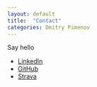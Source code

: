 ```yaml
---
layout: default
title:  "Contact"
categories: Dmitry Pimenov
---
```


Say hello

- [LinkedIn](https://www.linkedin.com/in/dpim)
- [GitHub](https://github.com/dpim)
- [Strava](https://www.strava.com/athletes/5094923)

